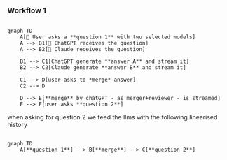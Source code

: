 ### Workflow 1
```mermaid

graph TD
    A[👤 User asks a **question 1** with two selected models]
    A --> B1[🤖 ChatGPT receives the question]
    A --> B2[🤖 Claude receives the question]

    B1 --> C1[ChatGPT generate **answer A** and stream it]
    B2 --> C2[Claude generate **answer B** and stream it]

    C1 --> D[user asks to *merge* answer]
    C2 --> D

    D --> E[**merge** by chatGPT - as merger+reviewer - is streamed]
    E --> F[user asks **question 2**]

```

when asking for question 2 we feed the llms with the following linearised history

```mermaid

graph TD
    A[**question 1**] --> B[**merge**] --> C[**question 2**]
```